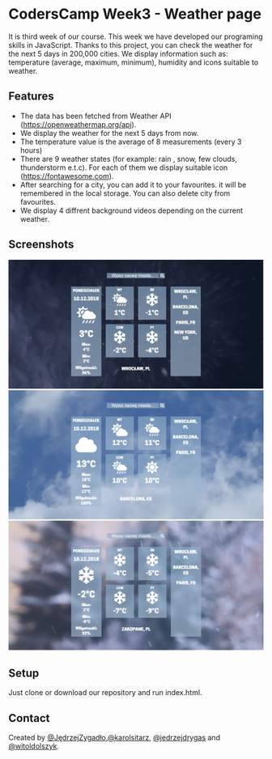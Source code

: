 # CodersCamp Week3 - Weather page
It is third week of our course. This week we have developed our programing skills in JavaScript. Thanks to this project, you can check the weather for the next 5 days in 200,000 cities.
We display information such as: temperature (average, maximum, minimum), humidity and icons suitable to weather.

## Features

* The data has been fetched from Weather API (https://openweathermap.org/api).
* We display the weather for the next 5 days from now.
* The temperature value is the average of 8 measurements (every 3 hours)
* There are 9 weather states (for example: rain , snow, few clouds, thunderstorm e.t.c). For each of them we display suitable icon (https://fontawesome.com).
* After searching for a city, you can add it to your favourites. it will be remembered in the local storage. You can also delete city from favourites.
* We display 4 diffrent background videos depending on the current weather.

## Screenshots
![ScreenShot](./screenshots/wroclaw.jpg)
![ScreenShot](./screenshots/barcelona.jpg)
![ScreenShot](./screenshots/zakopane.jpg)

## Setup
Just clone or download our repository and run index.html.

## Contact
Created by [@JędrzejZygadło](https://github.com/JedrzejZygadlo),[@karolsitarz](https://github.com/karolsitarz), [@jedrzejdrygas](https://github.com/jedrzejdrygas) and [@witoldolszyk](https://github.com/witoldolszyk).
